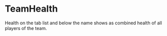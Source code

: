 # TeamHealth
Health on the tab list and below the name shows as combined health of all players of the team.
